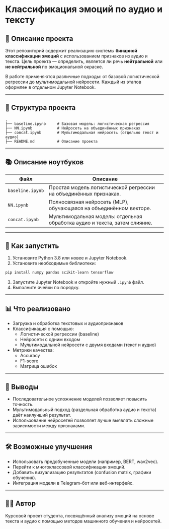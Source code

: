 
# Классификация эмоций по аудио и тексту

## 📌 Описание проекта

Этот репозиторий содержит реализацию системы **бинарной классификации эмоций** с использованием признаков из аудио и текста. Цель проекта — определить, является ли речь **нейтральной** или **не нейтральной** по эмоциональной окраске.

В работе применяются различные подходы: от базовой логистической регрессии до мультимодальной нейросети. Каждый из этапов оформлен в отдельном Jupyter Notebook.

---

## 📁 Структура проекта

```
.
├── baseline.ipynb     # Базовая модель: логистическая регрессия
├── NN.ipynb           # Нейросеть на объединённых признаках
├── concat.ipynb       # Мультимодальная нейросеть (отдельно текст и аудио)
├── README.md          # Описание проекта
```

---

## 📚 Описание ноутбуков

| Файл              | Описание                                                                 |
|-------------------|--------------------------------------------------------------------------|
| `baseline.ipynb`  | Простая модель логистической регрессии на объединённых признаках.        |
| `NN.ipynb`        | Полносвязная нейросеть (MLP), обучающаяся на объединённом векторе.       |
| `concat.ipynb`    | Мультимодальная модель: отдельная обработка аудио и текста, затем слияние.|

---

## 🚀 Как запустить

1. Установите Python 3.8 или новее и Jupyter Notebook.
2. Установите необходимые библиотеки:

```bash
pip install numpy pandas scikit-learn tensorflow
```

3. Запустите Jupyter Notebook и откройте нужный `.ipynb` файл.
4. Выполните ячейки по порядку.

---

## 📊 Что реализовано

- Загрузка и обработка текстовых и аудиопризнаков
- Классификация с помощью:
  - Логистической регрессии (baseline)
  - Нейросети с одним входом
  - Мультимодальной нейросети с двумя входами (текст и аудио)
- Метрики качества:
  - Accuracy
  - F1-score
  - Матрица ошибок

---

## 🧠 Выводы

- Последовательное усложнение моделей позволяет повысить точность.
- Мультимодальный подход (раздельная обработка аудио и текста) даёт наилучший результат.
- Использование нейросетей позволяет лучше выявлять сложные зависимости между признаками.

---

## 🛠 Возможные улучшения

- Использовать предобученные модели (например, BERT, wav2vec).
- Перейти к многоклассовой классификации эмоций.
- Добавить визуализацию результатов (confusion matrix, графики обучения).
- Интеграция модели в Telegram-бот или веб-интерфейс.

---

## 👨‍💻 Автор

Курсовой проект студента, посвящённый анализу эмоций на основе текста и аудио с помощью методов машинного обучения и нейросетей.
